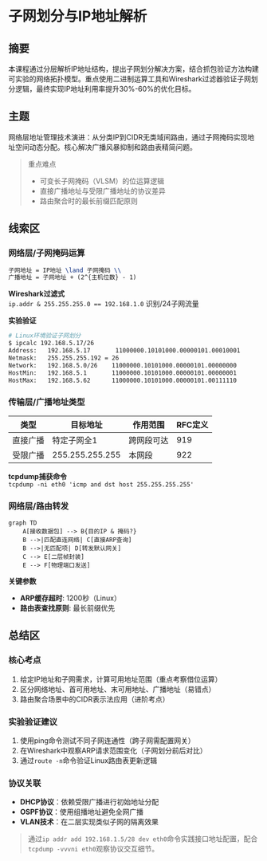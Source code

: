 # 子网划分与IP地址解析

## 摘要
本课程通过分层解析IP地址结构，提出子网划分解决方案，结合抓包验证方法构建可实验的网络拓扑模型。重点使用二进制运算工具和Wireshark过滤器验证子网划分逻辑，最终实现IP地址利用率提升30%-60%的优化目标。

## 主题
网络层地址管理技术演进：从分类IP到CIDR无类域间路由，通过子网掩码实现地址空间动态分配。核心解决广播风暴抑制和路由表精简问题。

> 重点难点
> 
> - 可变长子网掩码（VLSM）的位运算逻辑
> - 直接广播地址与受限广播地址的协议差异
> - 路由聚合时的最长前缀匹配原则

## 线索区

### 网络层/子网掩码运算
```latex
子网地址 = IP地址 \land 子网掩码 \\
广播地址 = 子网地址 + (2^{主机位数} - 1)
```
**Wireshark过滤式**  
`ip.addr & 255.255.255.0 == 192.168.1.0` 识别/24子网流量

**实验验证**  
```bash
# Linux环境验证子网划分
$ ipcalc 192.168.5.17/26
Address:   192.168.5.17       11000000.10101000.00000101.00010001
Netmask:   255.255.255.192 = 26
Network:   192.168.5.0/26    11000000.10101000.00000101.00000000
HostMin:   192.168.5.1       11000000.10101000.00000101.00000001
HostMax:   192.168.5.62      11000000.10101000.00000101.00111110
```

### 传输层/广播地址类型
| 类型         | 目标地址      | 作用范围       | RFC定义 |
|--------------|---------------|----------------|---------|
| 直接广播     | 特定子网全1   | 跨网段可达     | 919     |
| 受限广播     | 255.255.255.255 | 本网段        | 922     |

**tcpdump捕获命令**  
`tcpdump -ni eth0 'icmp and dst host 255.255.255.255'`

### 网络层/路由转发
```mermaid
graph TD
    A[接收数据包] --> B{目的IP & 掩码?}
    B -->|匹配直连网络| C[直接ARP查询]
    B -->|无匹配项| D[转发默认网关]
    C --> E[二层帧封装]
    E --> F[物理端口发送]
```

**关键参数**  
- **ARP缓存超时**: 1200秒（Linux）
- **路由表查找原则**: 最长前缀优先

## 总结区

### 核心考点
1. 给定IP地址和子网需求，计算可用地址范围（重点考察借位运算）
2. 区分网络地址、首可用地址、末可用地址、广播地址（易错点）
3. 路由聚合场景中的CIDR表示法应用（进阶考点）

### 实验验证建议
1. 使用ping命令测试不同子网连通性（跨子网需配置网关）
2. 在Wireshark中观察ARP请求范围变化（子网划分前后对比）
3. 通过`route -n`命令验证Linux路由表更新逻辑

### 协议关联
- **DHCP协议**：依赖受限广播进行初始地址分配
- **OSPF协议**：使用组播地址避免全网广播
- **VLAN技术**：在二层实现类似子网的隔离效果

> 通过`ip addr add 192.168.1.5/28 dev eth0`命令实践接口地址配置，配合`tcpdump -vvvni eth0`观察协议交互细节。